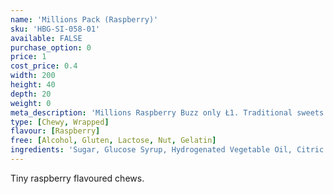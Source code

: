 ```yaml
---
name: 'Millions Pack (Raspberry)'
sku: 'HBG-SI-058-01'
available: FALSE
purchase_option: 0
price: 1
cost_price: 0.4
width: 200
height: 40
depth: 20
weight: 0
meta_description: 'Millions Raspberry Buzz only Ł1. Traditional sweets and more at Humbugs Confectionery Store. Specialists in satisfying your sweet tooth!'
type: [Chewy, Wrapped]
flavour: [Raspberry]
free: [Alcohol, Gluten, Lactose, Nut, Gelatin]
ingredients: 'Sugar, Glucose Syrup, Hydrogenated Vegetable Oil, Citric Acid, Starch, Gelling Agent (Gellan Gum, Gum Arabic) Emulsifier (E473). Colours: E162. Flavours: Apple Juice Concentrate, Lemon Concentrate, Orange Concentrate, Raspberry Extract, Strawberry Concentrate'
---
```

Tiny raspberry flavoured chews.